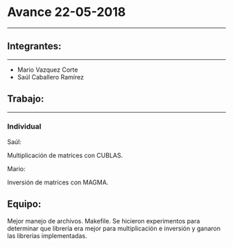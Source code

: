 # Avance 22-05-2018
---
## Integrantes:
---
- Mario Vazquez Corte
- Saúl Caballero Ramírez

## Trabajo:
---

### Individual

Saúl:

Multiplicación de matrices con CUBLAS.

Mario:

Inversión de matrices con MAGMA.

## Equipo:

Mejor manejo de archivos.
Makefile.
Se hicieron experimentos para determinar que librería era mejor para multiplicación e inversión y ganaron las librerías implementadas.
